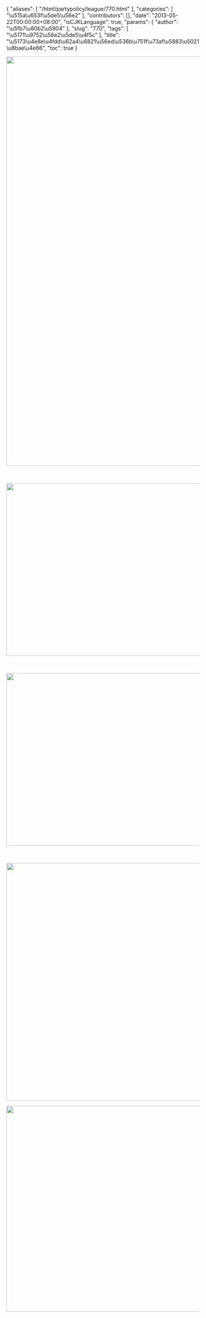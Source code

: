 {
    "aliases": [
        "/html/partypolicy/league/770.html"
    ],
    "categories": [
        "\u515a\u653f\u5de5\u56e2"
    ],
    "contributors": [],
    "date": "2013-05-22T00:00:00+08:00",
    "isCJKLanguage": true,
    "params": {
        "author": "\u5fb7\u80b2\u5904"
    },
    "slug": "770",
    "tags": [
        "\u5171\u9752\u56e2\u5de5\u4f5c"
    ],
    "title": "\u5173\u4e8e\u4fdd\u62a4\u6821\u56ed\u536b\u751f\u73af\u5883\u5021\u8bae\u4e66",
    "toc": true
}

<img
    src="https://cdn.tfls.online/mirror/full/5df84863bed2b4acc700a7edadf1215ae887239e.jpg"
    style="display:block;margin-left:auto;margin-right:auto;"
    decoding="async"
    fetchpriority="auto"
    loading="lazy"
    height="1067"
    width="600"
/>

 


<img
    src="https://cdn.tfls.online/mirror/full/cbf31413021ff76509b39e4a36843332cc0d201c.jpg"
    style="display:block;margin-left:auto;margin-right:auto;"
    decoding="async"
    fetchpriority="auto"
    loading="lazy"
    height="450"
    width="600"
/>

 


<img
    src="https://cdn.tfls.online/mirror/full/78f7d92e5219bf15acc230c2afac945bcba5e1e2.jpg"
    style="display:block;margin-left:auto;margin-right:auto;"
    decoding="async"
    fetchpriority="auto"
    loading="lazy"
    height="450"
    width="600"
/>

 


<img
    src="https://cdn.tfls.online/mirror/full/bd3404d245a1f91e3ea850a921bbdb56ebd50ce0.jpg"
    style="display:block;margin-left:auto;margin-right:auto;"
    decoding="async"
    fetchpriority="auto"
    loading="lazy"
    height="619"
    width="568"
/>


<img
    src="https://cdn.tfls.online/mirror/full/e0d5ff1bbd36b8d6761f366c57ad09dbd8bbcd4f.jpg"
    style="display:block;margin-left:auto;margin-right:auto;"
    decoding="async"
    fetchpriority="auto"
    loading="lazy"
    height="536"
    width="575"
/>

